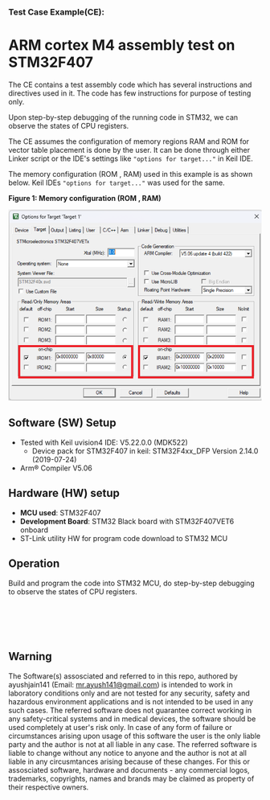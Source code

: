 ### Test Case Example(CE):<br>
# ARM cortex M4 assembly test on STM32F407

The CE contains a test assembly code which has several instructions and directives used in it. The code has few instructions for purpose of testing only.

Upon step-by-step debugging of the running code in STM32, we can observe the states of CPU registers.

The CE assumes the configuration of memory regions RAM and ROM for vector table placement is done by the user. It can be done through either Linker script or the IDE's settings like `"options for target..."` in Keil IDE.

The memory configuration (ROM , RAM) used in this example is as shown below. Keil IDEs `"options for target..."` was used for the same.

**Figure 1: Memory configuration (ROM , RAM)**

![](images/example_ROM_RAM_memory_config_keil.png)


## Software (SW) Setup
- Tested with Keil uvision4 IDE: V5.22.0.0 (MDK522)
    - Device pack for STM32F407 in keil: STM32F4xx_DFP Version 2.14.0 (2019-07-24)
- Arm® Compiler V5.06


## Hardware (HW) setup
- <b>MCU used</b>: STM32F407
- <b>Development Board</b>: STM32 Black board with STM32F407VET6 onboard
- ST-Link utility HW for program code download to STM32 MCU

## Operation

Build and program the code into STM32 MCU, do step-by-step debugging to observe the states of CPU registers.<br>

<br><br>
---------------------------------------------------------
## Warning
The Software(s) assosciated and referred to in this repo, authored by ayushjain141 (Email: mr.ayush141@gmail.com) is intended to work in laboratory conditions only and are not tested for any security, safety and hazardous environment applications and is not intended to be used in any such cases. The referred software does not guarantee correct working in any safety-critical systems and in medical devices, the software should be used completely at user's risk only. In case of any form of failure or circumstances arising upon usage of this software the user is the only liable party and the author is not at all liable in any case. The referred software is liable to change without any notice to anyone and the author is not at all liable in any circusmtances arising because of these changes. For this or assosciated software, hardware and documents - any commercial logos, trademarks, copyrights, names and brands may be claimed as property of their respective owners.
